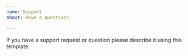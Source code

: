 ```yaml
---
name: Support
about: Have a question?

---
```


If you have a support request or question please describe it using this template.
